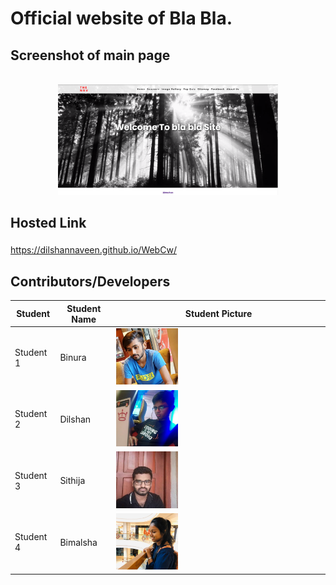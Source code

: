# Official website of Bla Bla.


## Screenshot of main page
<br>
<center><img style="width:70%" src="img/readme/mainpage.png" id="mainss"></center>

## Hosted Link
<a style="font-size:130%;" href="https://dilshannaveen.github.io/WebCw/">https://dilshannaveen.github.io/WebCw/</a>

## Contributors/Developers


|Student|Student Name|Student Picture|
|-------|------------|---------------|
|Student 1|Binura|<img style="width:30%" src="img/Team/student-1.jpg">|
|Student 2|Dilshan|<img style="width:30%" src="img/Team/student-2.jpg">|
|Student 3|Sithija|<img style="width:30%" src="img/Team/student-4.jpg">|
|Student 4|Bimalsha|<img style="width:30%" src="img/Team/student-3.jpg">|
